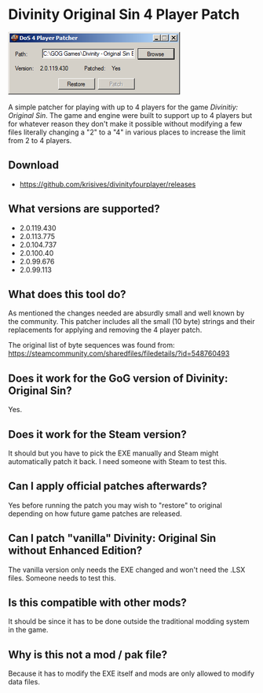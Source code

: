
# Divinity Original Sin 4 Player Patch

![Screenshot](/screenshot.png?raw=true)

A simple patcher for playing with up to 4 players for the game *Divinitiy: Original Sin*.
The game and engine were built to support up to 4 players but for whatever reason
they don't make it possible without modifying a few files literally changing a "2" to
a "4" in various places to increase the limit from 2 to 4 players.

## Download 

* https://github.com/krisives/divinityfourplayer/releases

## What versions are supported?

* 2.0.119.430
* 2.0.113.775
* 2.0.104.737
* 2.0.100.40
* 2.0.99.676
* 2.0.99.113

## What does this tool do?

As mentioned the changes needed are absurdly small and well known by the community. This patcher
includes all the small (10 byte) strings and their replacements for applying and removing
the 4 player patch.

The original list of byte sequences was found from:
  https://steamcommunity.com/sharedfiles/filedetails/?id=548760493

## Does it work for the GoG version of Divinity: Original Sin?

Yes.

## Does it work for the Steam version?

It should but you have to pick the EXE manually and Steam might automatically patch it back. I need
someone with Steam to test this.

## Can I apply official patches afterwards?

Yes before running the patch you may wish to "restore" to original depending on
how future game patches are released.

## Can I patch "vanilla" Divinity: Original Sin without Enhanced Edition?

The vanilla version only needs the EXE changed and won't need the .LSX files. Someone needs to test this.

## Is this compatible with other mods?

It should be since it has to be done outside the traditional modding system in the game.

## Why is this not a mod / pak file?

Because it has to modify the EXE itself and mods are only allowed to modify data files.
